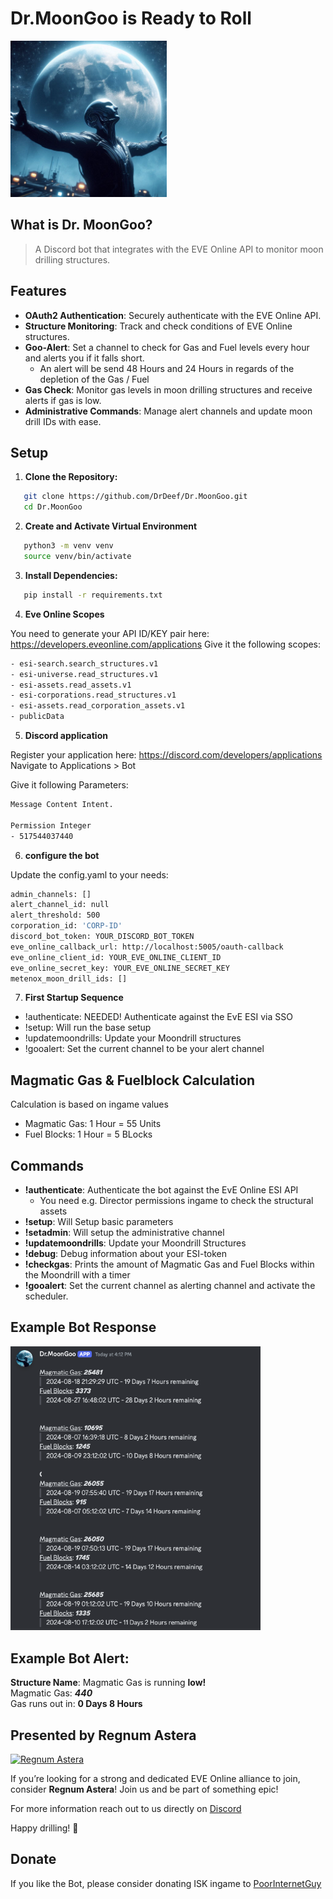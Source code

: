 # Dr.MoonGoo is Ready to Roll
<img src="images/drMoonGoo.jpg" alt="DrMoonGoo" width="250"/>


## What is Dr. MoonGoo?
> A Discord bot that integrates with the EVE Online API to monitor moon drilling structures.

## Features

- **OAuth2 Authentication**: Securely authenticate with the EVE Online API.
- **Structure Monitoring**: Track and check conditions of EVE Online structures.
- **Goo-Alert**: Set a channel to check for Gas and Fuel levels every hour and alerts you if it falls short.
  - An alert will be send 48 Hours and 24 Hours in regards of the depletion of the Gas / Fuel
- **Gas Check**: Monitor gas levels in moon drilling structures and receive alerts if gas is low.
- **Administrative Commands**: Manage alert channels and update moon drill IDs with ease.

## Setup

1. **Clone the Repository:**

```sh
   git clone https://github.com/DrDeef/Dr.MoonGoo.git
   cd Dr.MoonGoo
```

2. **Create and Activate Virtual Environment**

```bash
   python3 -m venv venv
   source venv/bin/activate
```

3. **Install Dependencies:**

```bash
   pip install -r requirements.txt
```

4. **Eve Online Scopes**

You need to generate your API ID/KEY pair here: https://developers.eveonline.com/applications
Give it the following scopes:

```bash
- esi-search.search_structures.v1
- esi-universe.read_structures.v1
- esi-assets.read_assets.v1
- esi-corporations.read_structures.v1
- esi-assets.read_corporation_assets.v1
- publicData
```

5. **Discord application**

Register your application here: https://discord.com/developers/applications
Navigate to Applications > Bot

Give it following Parameters:
```bash
Message Content Intent.

Permission Integer
- 517544037440
```

6. **configure the bot**

Update the config.yaml to your needs:

```bash
admin_channels: []
alert_channel_id: null
alert_threshold: 500
corporation_id: 'CORP-ID'
discord_bot_token: YOUR_DISCORD_BOT_TOKEN
eve_online_callback_url: http://localhost:5005/oauth-callback
eve_online_client_id: YOUR_EVE_ONLINE_CLIENT_ID
eve_online_secret_key: YOUR_EVE_ONLINE_SECRET_KEY
metenox_moon_drill_ids: []
```

7. **First Startup Sequence**

- !authenticate: NEEDED! Authenticate against the EvE ESI via SSO
- !setup: Will run the base setup
- !updatemoondrills: Update your Moondrill structures
- !gooalert: Set the current channel to be your alert channel

## Magmatic Gas & Fuelblock Calculation

Calculation is based on ingame values

- Magmatic Gas: 1 Hour = 55 Units
- Fuel Blocks: 1 Hour = 5 BLocks

## Commands

- **!authenticate**: Authenticate the bot against the EvE Online ESI API
  - You need e.g. Director permissions ingame to check the structural assets
- **!setup**: Will Setup basic parameters
- **!setadmin**: Will setup the administrative channel
- **!updatemoondrills**: Update your Moondrill Structures
- **!debug**: Debug information about your ESI-token
- **!checkgas**: Prints the amount of Magmatic Gas and Fuel Blocks within the Moondrill with a timer
- **!gooalert**: Set the current channel as alerting channel and activate the scheduler.

## Example Bot Response
<img src="images/bot-response.png" alt="Bot Response" width="400"/>

## Example Bot Alert:

**Structure Name**: Magmatic Gas is running **low!**<br>
Magmatic Gas: ***440*** <br>
Gas runs out in: **0 Days 8 Hours**

## Presented by Regnum Astera

[![Regnum Astera](https://e.dotlan.net/images/Alliance/99012040_128.png)](https://discord.gg/uPkd893FZV)

If you’re looking for a strong and dedicated EVE Online alliance to join, consider **Regnum Astera**!
Join us and be part of something epic!

For more information reach out to us directly on [Discord](https://discord.gg/uPkd893FZV)

Happy drilling! 🚀

## Donate

If you like the Bot, please consider donating ISK ingame to [PoorInternetGuy](https://evewho.com/character/2122580011)